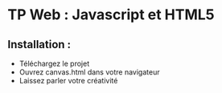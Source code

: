 # TP Web : Javascript et HTML5
## Installation :
- Téléchargez le projet
- Ouvrez canvas.html dans votre navigateur
- Laissez parler votre créativité 
